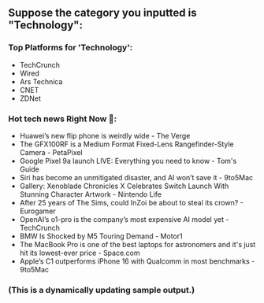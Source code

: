 ## **Suppose the category you inputted is "Technology":**

### **Top Platforms for 'Technology':**
* TechCrunch 
* Wired 
* Ars Technica 
* CNET 
* ZDNet 

### **Hot tech news  Right Now 🤖:**
* Huawei’s new flip phone is weirdly wide - The Verge
* The GFX100RF is a Medium Format Fixed-Lens Rangefinder-Style Camera - PetaPixel
* Google Pixel 9a launch LIVE: Everything you need to know - Tom's Guide
* Siri has become an unmitigated disaster, and AI won’t save it - 9to5Mac
* Gallery: Xenoblade Chronicles X Celebrates Switch Launch With Stunning Character Artwork - Nintendo Life
* After 25 years of The Sims, could InZoi be about to steal its crown? - Eurogamer
* OpenAI’s o1-pro is the company’s most expensive AI model yet - TechCrunch
* BMW Is Shocked by M5 Touring Demand - Motor1 
* The MacBook Pro is one of the best laptops for astronomers and it's just hit its lowest-ever price - Space.com
* Apple’s C1 outperforms iPhone 16 with Qualcomm in most benchmarks - 9to5Mac

### **(This is a dynamically updating sample output.)**

